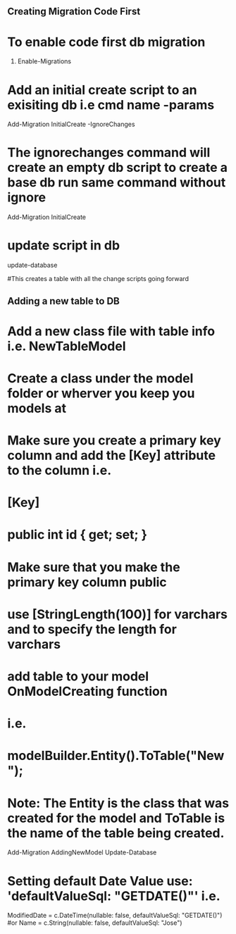 ﻿## Creating Migration Code First ##
# To enable code first db migration
1. Enable-Migrations

# Add an initial create script to an exisiting db i.e cmd name -params
Add-Migration InitialCreate -IgnoreChanges

# The ignorechanges command will create an empty db script to create a base db run same command without ignore
Add-Migration InitialCreate

# update script in db
update-database

#This creates a table with all the change scripts going forward

## Adding a new table to DB ##

# Add a new class file with table info i.e. NewTableModel
# Create a class under the model folder or wherver you keep you models at
# Make sure you create a primary key column and add the [Key] attribute to the column i.e.
#	[Key]
#   public int id { get; set; }
# Make sure that you make the primary key column public
# use  [StringLength(100)] for varchars and to specify the length for varchars
# add table to your model OnModelCreating function
# i.e.
#	modelBuilder.Entity<NewTableModel>().ToTable("New");
# Note: The Entity<ModelName> is the class that was created for the model and ToTable is the name of the table being created.
Add-Migration AddingNewModel
Update-Database

# Setting default Date Value use: 'defaultValueSql: "GETDATE()"' i.e.
ModifiedDate = c.DateTime(nullable: false, defaultValueSql: "GETDATE()")
#or
Name = c.String(nullable: false, defaultValueSql: "Jose")
